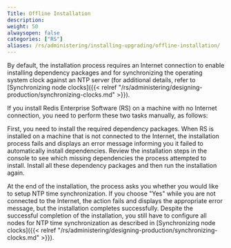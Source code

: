 ```yaml
---
Title: Offline Installation
description:
weight: 50
alwaysopen: false
categories: ["RS"]
aliases: /rs/administering/installing-upgrading/offline-installation/
---
```

By default, the installation process requires an Internet connection to
enable installing dependency packages and for synchronizing the
operating system clock against an NTP server (for additional details,
refer to [Synchronizing node
clocks]({{< relref "/rs/administering/designing-production/synchronizing-clocks.md" >}}).

If you install Redis Enterprise Software (RS) on a machine with no
Internet connection, you need to perform these two tasks manually, as
follows:

First, you need to install the required dependency packages. When RS is
installed on a machine that is not connected to the Internet, the
installation process fails and displays an error message informing you
it failed to automatically install dependencies. Review the installation
steps in the console to see which missing dependencies the process
attempted to install. Install all these dependency packages and then run
the installation again.

At the end of the installation, the process asks you whether you would
like to setup NTP time synchronization. If you choose "Yes" while you
are not connected to the Internet, the action fails and displays the
appropriate error message, but the installation completes successfully.
Despite the successful completion of the installation, you still have to
configure all nodes for NTP time synchronization as described
in [Synchronizing node
clocks]({{< relref "/rs/administering/designing-production/synchronizing-clocks.md" >}}).
